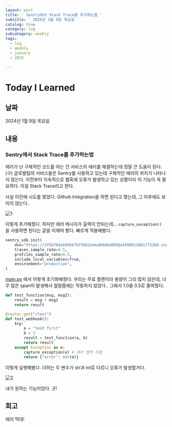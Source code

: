 ```yaml
---
layout: post
title: ' Sentry에서 Stack Trace를 추가하는법 '
subtitle: ' 2025년 1월 9일 목요일 '
catalog: true
category: log
subcategory: weekly
tags:
  - log
  - weekly
  - january
  - 2025

---
```


# Today I Learned

## 날짜

2024년 1월 9일 목요일

## 내용

### Sentry에서 Stack Trace를 추가하는법

 에러가 난 구체적인 코드를 아는 건 서비스의 에러를 해결하는데 정말 큰 도움이 된다. (구) 글로벌팀의 서비스들은 Sentry를 사용하고 있는데 구체적인 에러의 위치가 나타나지 않는다. 이전부터 지속적으로 웹훅에 오류가 발생하고 있는 상황이라 이 기능이 꼭 필요하다. 이걸 Stack Trace라고 한다.

 사실 이전에 시도를 했었다. Github Integration을 하면 된다고 했는데, 그 이후에도 보이지 않는다..

![1](https://cdn.jsdelivr.net/gh/importunate-dev/importunate-dev.github.io/img/log/2025/01/09/1.webp)

이렇게 추가해줬다. 하지만 에러 메시지가 출력이 안되는데… `capture_exception()` 을 사용하면 된다는 글을 이제야 봤다. 빠르게 적용해봤다.

```python
sentry_sdk.init(
    dsn="https://2f5b704eb95bb7bf56b2e4ea0dd0a005@o4508011061772288.ingest.us.sentry.io/4508011708874752",
    traces_sample_rate=0.5,
    profiles_sample_rate=0.5,
    include_local_variables=True,
    environment="production",
)
```

[main.py](http://main.py) 에서 이렇게 초기화해줬다. 우리는 무료 플랜이라 용량이 그리 많지 않은데, 너무 많은 span이 발생해서 월말쯤에는 작동하지 않았다.. 그래서 1.0을 0.5로 줄여줬다.

```python
def test_function(msg, msg2):
    result = msg + msg2
    return result

@router.get("/test")
def test_webhook():
    try:
        a = "test first"
        b = 3
        result = test_function(a, b)
        return result
    except Exception as e:
        capture_exception(e) # 에러 캡쳐 지점
        return {"error": str(e)}
```

이렇게 실행해봤다. 더하는 두 변수가 str과 int로 다르니 오류가 발생할거다.

![2](https://cdn.jsdelivr.net/gh/importunate-dev/importunate-dev.github.io/img/log/2025/01/09/2.webp)

내가 원하는 기능이었다. 굿!

## 회고

에러 딱대!